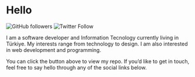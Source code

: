 # Hello

![GitHub followers](https://img.shields.io/github/followers/sametuca?label=Follow&style=for-the-badge)
![Twitter Follow](https://img.shields.io/twitter/follow/samettuca?label=Twitter&style=for-the-badge)

I am a software developer and Information Tecnology currently living in Türkiye. My interests range from technology to design. I am also interested in web development and programming.

You can click the button above to view my repo. If you’d like to get in touch, feel free to say hello through any of the social links below.
